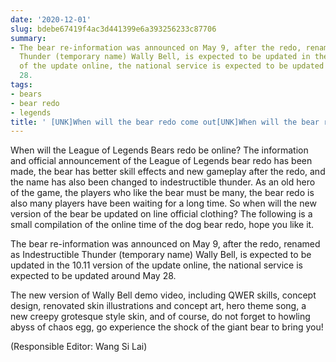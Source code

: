 ```yaml
---
date: '2020-12-01'
slug: bdebe67419f4ac3d441399e6a393256233c87706
summary:
- The bear re-information was announced on May 9, after the redo, renamed as Indestructible
  Thunder (temporary name) Wally Bell, is expected to be updated in the 10.11 version
  of the update online, the national service is expected to be updated around May
  28.
tags:
- bears
- bear redo
- legends
title: ' [UNK]When will the bear redo come out[UNK]When will the bear redo go live? '
---
```


 When will the League of Legends Bears redo be online? The information and official announcement of the League of Legends bear redo has been made, the bear has better skill effects and new gameplay after the redo, and the name has also been changed to indestructible thunder. As an old hero of the game, the players who like the bear must be many, the bear redo is also many players have been waiting for a long time. So when will the new version of the bear be updated on line official clothing? The following is a small compilation of the online time of the dog bear redo, hope you like it.



The bear re-information was announced on May 9, after the redo, renamed as Indestructible Thunder (temporary name) Wally Bell, is expected to be updated in the 10.11 version of the update online, the national service is expected to be updated around May 28.

The new version of Wally Bell demo video, including QWER skills, concept design, renovated skin illustrations and concept art, hero theme song, a new creepy grotesque style skin, and of course, do not forget to howling abyss of chaos egg, go experience the shock of the giant bear to bring you!

(Responsible Editor: Wang Si Lai)

 
        
